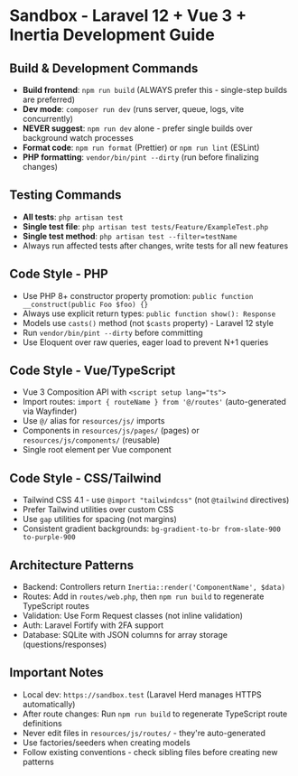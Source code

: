 # Sandbox - Laravel 12 + Vue 3 + Inertia Development Guide

## Build & Development Commands
- **Build frontend**: `npm run build` (ALWAYS prefer this - single-step builds are preferred)
- **Dev mode**: `composer run dev` (runs server, queue, logs, vite concurrently)
- **NEVER suggest**: `npm run dev` alone - prefer single builds over background watch processes
- **Format code**: `npm run format` (Prettier) or `npm run lint` (ESLint)
- **PHP formatting**: `vendor/bin/pint --dirty` (run before finalizing changes)

## Testing Commands
- **All tests**: `php artisan test`
- **Single test file**: `php artisan test tests/Feature/ExampleTest.php`
- **Single test method**: `php artisan test --filter=testName`
- Always run affected tests after changes, write tests for all new features

## Code Style - PHP
- Use PHP 8+ constructor property promotion: `public function __construct(public Foo $foo) {}`
- Always use explicit return types: `public function show(): Response`
- Models use `casts()` method (not `$casts` property) - Laravel 12 style
- Run `vendor/bin/pint --dirty` before committing
- Use Eloquent over raw queries, eager load to prevent N+1 queries

## Code Style - Vue/TypeScript
- Vue 3 Composition API with `<script setup lang="ts">`
- Import routes: `import { routeName } from '@/routes'` (auto-generated via Wayfinder)
- Use `@/` alias for `resources/js/` imports
- Components in `resources/js/pages/` (pages) or `resources/js/components/` (reusable)
- Single root element per Vue component

## Code Style - CSS/Tailwind
- Tailwind CSS 4.1 - use `@import "tailwindcss"` (not `@tailwind` directives)
- Prefer Tailwind utilities over custom CSS
- Use `gap` utilities for spacing (not margins)
- Consistent gradient backgrounds: `bg-gradient-to-br from-slate-900 to-purple-900`

## Architecture Patterns
- Backend: Controllers return `Inertia::render('ComponentName', $data)`
- Routes: Add in `routes/web.php`, then `npm run build` to regenerate TypeScript routes
- Validation: Use Form Request classes (not inline validation)
- Auth: Laravel Fortify with 2FA support
- Database: SQLite with JSON columns for array storage (questions/responses)

## Important Notes
- Local dev: `https://sandbox.test` (Laravel Herd manages HTTPS automatically)
- After route changes: Run `npm run build` to regenerate TypeScript route definitions
- Never edit files in `resources/js/routes/` - they're auto-generated
- Use factories/seeders when creating models
- Follow existing conventions - check sibling files before creating new patterns
